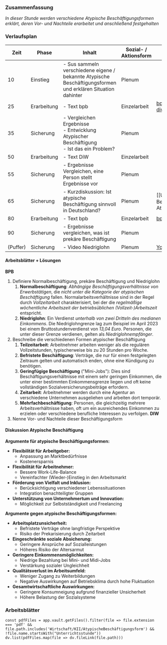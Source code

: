 ### Zusammenfassung
*In dieser Stunde werden verschiedene Atypische Beschäftigungsformen erklärt, deren Vor- und Nachteile erarbeitet und anschließend festgehalten*


### Verlaufsplan

| Zeit     | Phase       | Inhalt                                                                                                      | Sozial- / Aktionsform | Material                                                                                                                                                                                                                                                                                                                                                                                                                                                  |
| -------- | ----------- | ----------------------------------------------------------------------------------------------------------- | --------------------- | --------------------------------------------------------------------------------------------------------------------------------------------------------------------------------------------------------------------------------------------------------------------------------------------------------------------------------------------------------------------------------------------------------------------------------------------------------- |
| 10       | Einstieg    | - Sus sammeln verschiedene eigene / bekannte Atypische Beschäftigungsformen und erklären Situation dahinter | Plenum                |                                                                                                                                                                                                                                                                                                                                                                                                                                                           |
| 25       | Erarbeitung | - Text bpb                                                                                                  | Einzelarbeit          | [bpb 1](https://www.bpb.de/kurz-knapp/zahlen-und-fakten/soziale-situation-in-deutschland/61708/atypische-beschaeftigung/) [bpb 2](https://www.bpb.de/kurz-knapp/zahlen-und-fakten/datenreport-2021/arbeitsmarkt-und-verdienste/329781/atypische-beschaeftigung-normalarbeitsverhaeltnis-und-selbststaendigkeit/) <br>[diw](https://www.diw.de/de/diw_01.c.488951.de/publikationen/roundup/2014_0045/atypische_beschaeftigung_und_unternehmenserfolg.html) |
| 35       | Sicherung   | - Vergleichen Ergebnisse<br>- Entwicklung Atypischer Beschäftigung<br>- Ist das ein Problem?                | Plenum                |                                                                                                                                                                                                                                                                                                                                                                                                                                                           |
| 50       | Erarbeitung | - Text DiW                                                                                                  | Einzelarbeit          |                                                                                                                                                                                                                                                                                                                                                                                                                                                           |
| 55       | Sicherung   | - Ergebnisse Vergleichen, eine Person stellt Ergebnisse vor                                                 | Plenum                |                                                                                                                                                                                                                                                                                                                                                                                                                                                           |
| 65       | Sicherung   | - Kurzdiskussion: Ist atypische Beschäftigung sinnvoll in Deutschland?                                      | Plenum                | [[Unterrichtsstunde：Atypische Beschäftigungsformen#Diskussion Atypische Beschäftigung]]                                                                                                                                                                                                                                                                                                                                                                  |
| 80       | Erarbeitung | - Text bpb                                                                                                  | Einzelarbeit          | [bpb 3](https://www.bpb.de/kurz-knapp/zahlen-und-fakten/datenreport-2021/arbeitsmarkt-und-verdienste/329837/ursachen-dauerhaft-prekaerer-beschaeftigung-atypische-beschaeftigung/)                                                                                                                                                                                                                                                                        |
| 90       | Sicherung   | - Ergebnisse vergleichen, was ist prekäre Beschäftigung                                                     | Plenum                |                                                                                                                                                                                                                                                                                                                                                                                                                                                           |
| (Puffer) | Sicherung   | - Video Niedriglohn                                                                                         | Plenum                | [YouTube, ZDF](https://www.youtube.com/watch?v=Sc-mDpfrt04)                                                                                                                                                                                                                                                                                                                                                                                                                                                          |


#### Arbeitsblätter + Lösungen
**BPB**
1. Definiere Normalbeschäftigung, prekäre Beschäftigung und Niedriglohn
	1. **Normalbeschäftigung**: *Abhängige Beschäftigungsverhältnisse von Erwerbstätigen*, die *nicht unter die Kategorie der atypischen Beschäftigung* fallen. Normalarbeitsverhältnisse sind in der Regel durch *Vollzeitarbeit* charakterisiert, bei der die *regelmäßige wöchentliche Arbeitszeit der betriebsüblichen (Vollzeit-)Arbeitszeit* entspricht.
	3. **Niedriglohn**: Ein Verdienst *unterhalb von zwei Dritteln des medianen Einkommens*. Die Niedriglohngrenze lag zum Beispiel im April 2023 bei einem Bruttostundenverdienst von *13,04 Euro*. Personen, die unter dieser Grenze verdienen, gelten als *Niedriglohnempfänger*.
2. Beschreibe die verschiedenen Formen atypischer Beschäftigung
	1. **Teilzeitarbeit**: Arbeitnehmer arbeiten weniger als die regulären Vollzeitstunden, typischerweise bis zu 20 Stunden pro Woche.
	2. **Befristete Beschäftigung**: Verträge, die nur für einen festgelegten Zeitraum gelten und automatisch enden, ohne eine Kündigung zu benötigen.
	3. **Geringfügige Beschäftigung** ("Mini-Jobs"): Dies sind Beschäftigungsverhältnisse mit einem sehr geringen Einkommen, die unter einer bestimmten Einkommensgrenze liegen und oft keine vollständigen Sozialversicherungsbeiträge erfordern.
	4. **Zeitarbeit**: Arbeitnehmer werden durch eine Agentur an verschiedene Unternehmen ausgeliehen und arbeiten dort temporär.
	5. **Mehrfachbeschäftigung**: Personen, die gleichzeitig mehrere Arbeitsverhältnisse haben, oft um ein ausreichendes Einkommen zu erzielen oder verschiedene berufliche Interessen zu verfolgen.
**DIW**
1. Nenne Vor- und Nachteile dieser Beschäftigungsform


#### Diskussion Atypische Beschäftigung

**Argumente für atypische Beschäftigungsformen:**

- **Flexibilität für Arbeitgeber:**
  - Anpassung an Marktbedürfnisse
  - Kostenersparnis
- **Flexibilität für Arbeitnehmer:**
  - Bessere Work-Life-Balance
  - Vereinfachter (Wieder-)Einstieg in den Arbeitsmarkt
- **Förderung von Vielfalt und Inklusion:**
  - Berücksichtigung verschiedener Lebenssituationen
  - Integration benachteiligter Gruppen
- **Unterstützung von Unternehmertum und Innovation:**
  - Möglichkeit zur Selbstständigkeit und Freelancing

**Argumente gegen atypische Beschäftigungsformen:**

- **Arbeitsplatzunsicherheit:**
  - Befristete Verträge ohne langfristige Perspektive
  - Risiko der Prekarisierung durch Zeitarbeit
- **Eingeschränkte soziale Absicherung:**
  - Geringere Ansprüche auf Sozialleistungen
  - Höheres Risiko der Altersarmut
- **Geringere Einkommensmöglichkeiten:**
  - Niedrige Bezahlung bei Mini- und Midi-Jobs
  - Verstärkung sozialer Ungleichheit
- **Qualitätsverlust im Arbeitsumfeld:**
  - Weniger Zugang zu Weiterbildungen
  - Negative Auswirkungen auf Betriebsklima durch hohe Fluktuation
- **Gesamtwirtschaftliche Auswirkungen:**
  - Geringere Konsumneigung aufgrund finanzieller Unsicherheit
  - Höhere Belastung der Sozialsysteme

### Arbeitsblätter
```dataviewjs
const pdfFiles = app.vault.getFiles().filter(file => file.extension === 'pdf' && file.path.includes('Wirtschaft/KII/AtypischeBeschäftigungsform') && !file.name.startsWith("Unterrichtsstunde"))
dv.list(pdfFiles.map(file => dv.fileLink(file.path)))
```



